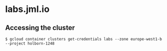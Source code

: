 # labs.jml.io

## Accessing the cluster

```console
$ gcloud container clusters get-credentials labs --zone europe-west1-b --project holborn-1248
```
